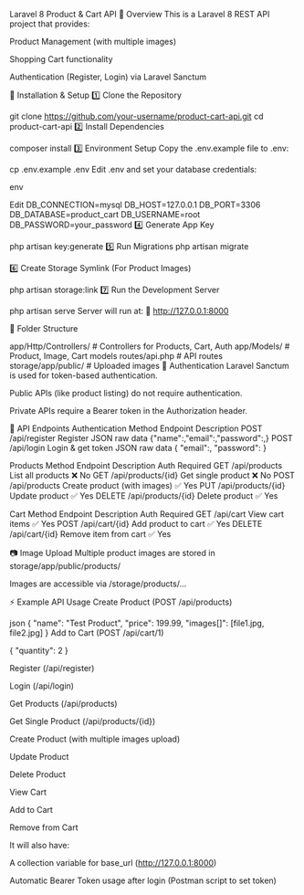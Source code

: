 Laravel 8 Product & Cart API
📌 Overview
This is a Laravel 8 REST API project that provides:

Product Management (with multiple images)

Shopping Cart functionality

Authentication (Register, Login) via Laravel Sanctum

🚀 Installation & Setup
1️⃣ Clone the Repository

git clone https://github.com/your-username/product-cart-api.git
cd product-cart-api
2️⃣ Install Dependencies

composer install
3️⃣ Environment Setup
Copy the .env.example file to .env:


cp .env.example .env
Edit .env and set your database credentials:

env

Edit
DB_CONNECTION=mysql
DB_HOST=127.0.0.1
DB_PORT=3306
DB_DATABASE=product_cart
DB_USERNAME=root
DB_PASSWORD=your_password
4️⃣ Generate App Key

php artisan key:generate
5️⃣ Run Migrations
php artisan migrate

6️⃣ Create Storage Symlink (For Product Images)

php artisan storage:link
7️⃣ Run the Development Server

php artisan serve
Server will run at:
📍 http://127.0.0.1:8000

📂 Folder Structure

app/Http/Controllers/      # Controllers for Products, Cart, Auth
app/Models/                # Product, Image, Cart models
routes/api.php              # API routes
storage/app/public/         # Uploaded images
🔑 Authentication
Laravel Sanctum is used for token-based authentication.

Public APIs (like product listing) do not require authentication.

Private APIs require a Bearer token in the Authorization header.

📜 API Endpoints
Authentication
Method	Endpoint	Description
POST	/api/register	Register JSON raw data {"name":,"email":,"password":,}
POST	/api/login	Login & get token  JSON raw data { "email":, "password": }

Products
Method	Endpoint	Description	Auth Required
GET	/api/products	List all products	❌ No
GET	/api/products/{id}	Get single product	❌ No
POST	/api/products	Create product (with images)	✅ Yes
PUT	/api/products/{id}	Update product	✅ Yes
DELETE	/api/products/{id}	Delete product	✅ Yes

Cart
Method	Endpoint	Description	Auth Required
GET	/api/cart	View cart items	✅ Yes
POST	/api/cart/{id}	Add product to cart	✅ Yes
DELETE	/api/cart/{id}	Remove item from cart	✅ Yes

📷 Image Upload
Multiple product images are stored in storage/app/public/products/

Images are accessible via /storage/products/...

⚡ Example API Usage
Create Product (POST /api/products)

json
{
  "name": "Test Product",
  "price": 199.99,
  "images[]": [file1.jpg, file2.jpg]
}
Add to Cart (POST /api/cart/1)



{
  "quantity": 2
}

Register (/api/register)

Login (/api/login)

Get Products (/api/products)

Get Single Product (/api/products/{id})

Create Product (with multiple images upload)

Update Product

Delete Product

View Cart

Add to Cart

Remove from Cart

It will also have:

A collection variable for base_url (http://127.0.0.1:8000)

Automatic Bearer Token usage after login (Postman script to set token)


